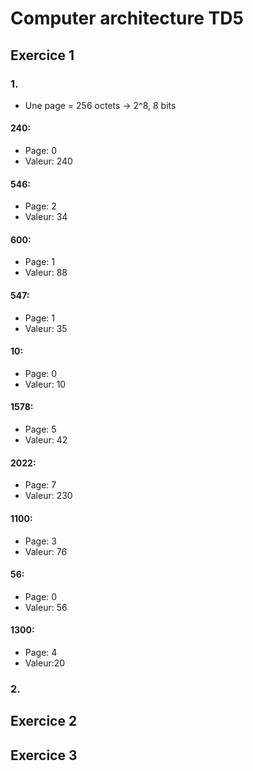 # Computer architecture TD5

## Exercice 1

### 1. 

- Une page = 256 octets ->  2^8, 8 bits

#### 240:
- Page: 0
- Valeur: 240

#### 546:
- Page: 2
- Valeur: 34 

#### 600:
- Page: 1
- Valeur: 88

#### 547:
- Page: 1 
- Valeur: 35

#### 10:
- Page: 0
- Valeur: 10

#### 1578:
- Page: 5
- Valeur: 42

#### 2022:
- Page: 7
- Valeur: 230 

#### 1100:
- Page: 3
- Valeur: 76

#### 56:
- Page: 0
- Valeur: 56

#### 1300:
- Page: 4
- Valeur:20

### 2. 




## Exercice 2


## Exercice 3

